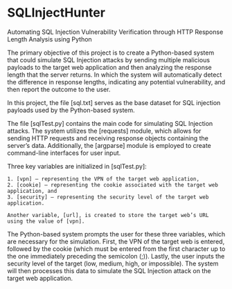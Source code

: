 # SQLInjectHunter
Automating SQL Injection Vulnerability Verification through HTTP Response Length Analysis using Python

  The primary objective of this project is to create a Python-based system that could simulate SQL Injection attacks by sending multiple malicious payloads to the target web application and then analyzing the response length that the server returns. In which the system will automatically detect the difference in response lengths, indicating any potential vulnerability, and then report the outcome to the user.

  In this project, the file [sql.txt] serves as the base dataset for SQL injection payloads used by the Python-based system.

  The file [sqlTest.py] contains the main code for simulating SQL Injection attacks. The system utilizes the [requests] module, which allows for sending HTTP requests and receiving response objects containing the server’s data. Additionally, the [argparse] module is employed to create command-line interfaces for user input.

  Three key variables are initialized in [sqlTest.py]: 

    1. [vpn] – representing the VPN of the target web application,
    2. [cookie] – representing the cookie associated with the target web application, and 
    3. [security] – representing the security level of the target web application. 
    
    Another variable, [url], is created to store the target web’s URL using the value of [vpn].

  The Python-based system prompts the user for these three variables, which are necessary for the simulation. First, the VPN of the target web is entered, followed by the cookie (which must be entered from the first character up to the one immediately preceding the semicolon (;)). Lastly, the user inputs the security level of the target (low, medium, high, or impossible). The system will then processes this data to simulate the SQL Injection attack on the target web application.

  
